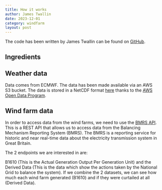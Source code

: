 ```yaml
---
title: How it works
author: James Twallin
date: 2023-12-01
category: windfarm
layout: post
---
```


The code has been written by James Twallin can be found on [GitHub][1]. 

Ingredients
-------------

## Weather data

Data comes from ECMWF. The data has been made available via an AWS S3 bucket. The data is stored in a NetCDF format [here][2] thanks to the [AWS Open Data Program][2].


## Wind farm data

In order to access data from the wind farms, we need to use the [BMRS API](https://www.elexon.co.uk/guidance-note/bmrs-api-data-push-user-guide/). This is a REST API that allows us to access data from the Balancing Mechanism Reporting System (BMRS). The BMRS is a reporting service for historic and near real-time data about the electricity transmission system in Great Britain.

The 2 endpoints we are interested in are:

B1610 (This is the Actual Generation Output Per Generation Unit) and the Derived Data (This is the data which show the actions taken by the National Grid to balance the system). If we combine the 2 datasets, we can see how much each wind farm generated (B1610) and if they were curtailed at all (Derived Data).


[1]: https://github.com/JamesTwallin/BM_analysis
[2]: https://registry.opendata.aws/ecmwf-era5/